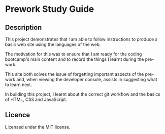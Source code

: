 # Prework Study Guide

## Description

This project demonstrates that I am able to follow instructions to produce a basic web site using the languages of the web.

The motivation for this was to ensure that I am ready for the coding bootcamp's main content and to record the things I learnt during the pre-work.

This site both solves the issue of forgetting important aspects of the pre-work and, when viewing the developer console, assists in suggesting what to learn next.

In building this project, I learnt about the correct git workflow and the basics of HTML, CSS and JavaScript.

## Licence
Licensed under the MIT license.
